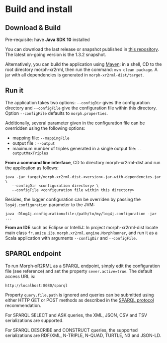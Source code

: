 # Build and install

## Download & Build

Pre-requisite: have **Java SDK 10** installed

You can download the last release or snapshot published in [this repository](https://www.dropbox.com/sh/djnztipsclvcskw/AABT1JagzD4K4aCALDNVj-yra?dl=0).
The latest on-going version is the 1.3.2 snapshot.

Alternatively, you can build the application using [Maven](http://maven.apache.org/): in a shell, CD to the root directory morph-xr2rml, then run the command: `mvn clean package`. A jar with all dependencies is generated in `morph-xr2rml-dist/target`.


## Run it

The application takes two options: `--configDir` gives the configuration directory and `--configFile` give the configuration file within this directory. Option `--configFile` defaults to `morph.properties`.

Additionally, several parameter given in the configuration file can be overridden using the following options: 
- mapping file: `--mappingFile` 
- output file : `--output`
- maximum number of triples generated in a single output file: `--outputMaxTriples`

**From a command line interface**, CD to directory morph-xr2rml-dist and run the application as follows:

```
java -jar target/morph-xr2rml-dist-<version>-jar-with-dependencies.jar \
   --configDir <configuration directory> \
   --configFile <configuration file within this directory>
```

Besides, the logger configuration can be overriden by passing the `log4j.configuration` parameter to the JVM:

```
java -Dlog4j.configuration=file:/path/to/my/log4j.configuration -jar ...
```

**From an IDE** such as Eclipse or IntelliJ: In project morph-xr2rml-dist locate main class `fr.unice.i3s.morph.xr2rml.engine.MorphRunner`, and run it as a Scala application with arguments `--configDir` and `--configFile`.


## SPARQL endpoint

To run Morph-xR2RML as a SPARQL endpoint, simply edit the configuration file (see reference) and set the property `sever.active=true`. The default access URL is:
```
http://localhost:8080/sparql
```
Property `query.file.path` is ignored and queries can be submitted using either HTTP GET or POST methods as described in the [SPARQL protocol](https://www.w3.org/TR/rdf-sparql-protocol/) recommendation.

For SPARQL SELECT and ASK queries, the XML, JSON, CSV and TSV serializations are supported.

For SPARQL DESCRIBE and CONSTRUCT queries, the supported serializations are RDF/XML, N-TRIPLE, N-QUAD, TURTLE, N3 and JSON-LD.